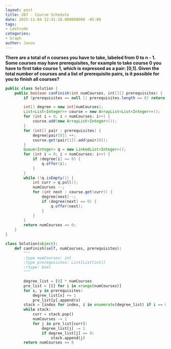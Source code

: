 ```yaml
---
layout: post
title: 207 - Course Schedule
date: 2015-11-04 12:41:18.000000000 -05:00
tags:
- Leetcode
categories:
- Graph
author: Jason
---
```

**There are a total of n courses you have to take, labeled from 0 to n - 1. Some courses may have prerequisites, for example to take course 0 you have to first take course 1, which is expressed as a pair: [0,1]. Given the total number of courses and a list of prerequisite pairs, is it possible for you to finish all courses?**

``` java
public class Solution {
    public boolean canFinish(int numCourses, int[][] prerequisites) {
        if (prerequisites == null || prerequisites.length == 0) return true;

        int[] degree = new int[numCourses];
        List<List<Integer>> course = new ArrayList<List<Integer>>();
        for (int i = 0; i < numCourses; i++) {
            course.add(new ArrayList<Integer>());
        }
        for (int[] pair : prerequisites) {
            degree[pair[0]] ++;
            course.get(pair[1]).add(pair[0]);
        }
        Queue<Integer> q = new LinkedList<Integer>();
        for (int i = 0; i < numCourses; i++) {
            if (degree[i] == 0) {
                q.offer(i);
            }
        }
        while (!q.isEmpty()) {
            int curr = q.poll();
            numCourses --;
            for (int next : course.get(curr)) {
                degree[next]--;
                if (degree[next] == 0) {
                    q.offer(next);
                }
            }
        }
        return numCourses == 0;
    }
}
```

``` python
class Solution(object):
    def canFinish(self, numCourses, prerequisites):
        """
        :type numCourses: int
        :type prerequisites: List[List[int]]
        :rtype: bool
        """

        degree_list = [0] * numCourses
        pre_list = [[] for i in xrange(numCourses)]
        for x, y in prerequisites:
            degree_list[x] += 1
            pre_list[y].append(x)
        stack = [index for index, i in enumerate(degree_list) if i == 0]
        while stack:
            curr = stack.pop()
            numCourses -= 1
            for j in pre_list[curr]:
                degree_list[j] -= 1
                if degree_list[j] == 0:
                    stack.append(j)
        return numCourses == 0
```
